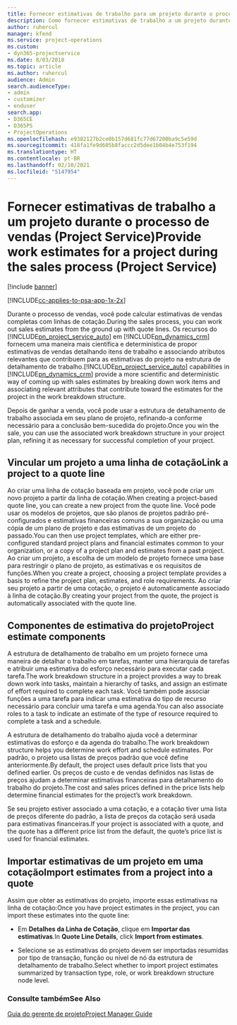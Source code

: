 ```yaml
---
title: Fornecer estimativas de trabalho para um projeto durante o processo de vendas
description: Como fornecer estimativas de trabalho a um projeto durante o processo de vendas no Project Service
author: ruhercul
manager: kfend
ms.service: project-operations
ms.custom:
- dyn365-projectservice
ms.date: 8/03/2018
ms.topic: article
ms.author: ruhercul
audience: Admin
search.audienceType:
- admin
- customizer
- enduser
search.app:
- D365CE
- D365PS
- ProjectOperations
ms.openlocfilehash: e9382127b2ce0b157d681fc77d67200ba9c5e59d
ms.sourcegitcommit: 418fa1fe9d605b8faccc2d5dee1b04b4e753f194
ms.translationtype: HT
ms.contentlocale: pt-BR
ms.lasthandoff: 02/10/2021
ms.locfileid: "5147954"
---
```

# <a name="provide-work-estimates-for-a-project-during-the-sales-process-project-service"></a><span data-ttu-id="5f198-103">Fornecer estimativas de trabalho a um projeto durante o processo de vendas (Project Service)</span><span class="sxs-lookup"><span data-stu-id="5f198-103">Provide work estimates for a project during the sales process (Project Service)</span></span>

[!include [banner](../includes/psa-now-project-operations.md)]

[!INCLUDE[cc-applies-to-psa-app-1x-2x](../includes/cc-applies-to-psa-app-1x-2x.md)]

<span data-ttu-id="5f198-104">Durante o processo de vendas, você pode calcular estimativas de vendas completas com linhas de cotação.</span><span class="sxs-lookup"><span data-stu-id="5f198-104">During the sales process, you can work out sales estimates from the ground up with quote lines.</span></span> <span data-ttu-id="5f198-105">Os recursos do [!INCLUDE[pn_project_service_auto](../includes/pn-project-service-auto.md)] em [!INCLUDE[pn_dynamics_crm](../includes/pn-dynamics-crm.md)] fornecem uma maneira mais científica e determinística de propor estimativas de vendas detalhando itens de trabalho e associando atributos relevantes que contribuem para as estimativas do projeto na estrutura de detalhamento de trabalho.</span><span class="sxs-lookup"><span data-stu-id="5f198-105">[!INCLUDE[pn_project_service_auto](../includes/pn-project-service-auto.md)] capabilities in [!INCLUDE[pn_dynamics_crm](../includes/pn-dynamics-crm.md)] provide a more scientific and deterministic way of coming up with sales estimates by breaking down work items and associating relevant attributes that contribute toward the estimates for the project in the work breakdown structure.</span></span>  
  
 <span data-ttu-id="5f198-106">Depois de ganhar a venda, você pode usar a estrutura de detalhamento de trabalho associada em seu plano de projeto, refinando-a conforme necessário para a conclusão bem-sucedida do projeto.</span><span class="sxs-lookup"><span data-stu-id="5f198-106">Once you win the sale, you can use the associated work breakdown structure in your project plan, refining it as necessary for successful completion of your project.</span></span>  
  
## <a name="link-a-project-to-a-quote-line"></a><span data-ttu-id="5f198-107">Vincular um projeto a uma linha de cotação</span><span class="sxs-lookup"><span data-stu-id="5f198-107">Link a project to a quote line</span></span>  
 <span data-ttu-id="5f198-108">Ao criar uma linha de cotação baseada em projeto, você pode criar um novo projeto a partir da linha de cotação.</span><span class="sxs-lookup"><span data-stu-id="5f198-108">When creating a project-based quote line, you can create a new project from the quote line.</span></span> <span data-ttu-id="5f198-109">Você pode usar os modelos de projetos, que são planos de projetos padrão pré-configurados e estimativas financeiras comuns a sua organização ou uma cópia de um plano de projeto e das estimativas de um projeto do passado.</span><span class="sxs-lookup"><span data-stu-id="5f198-109">You can then use project templates, which are either pre-configured standard project plans and financial estimates common to your organization, or a copy of a project plan and estimates from a past project.</span></span> <span data-ttu-id="5f198-110">Ao criar um projeto, a escolha de um modelo de projeto fornece uma base para restringir o plano de projeto, as estimativas e os requisitos de funções.</span><span class="sxs-lookup"><span data-stu-id="5f198-110">When you create a project, choosing a project template provides a basis to refine the project plan, estimates, and role requirements.</span></span> <span data-ttu-id="5f198-111">Ao criar seu projeto a partir de uma cotação, o projeto é automaticamente associado à linha de cotação.</span><span class="sxs-lookup"><span data-stu-id="5f198-111">By creating your project from the quote, the project is automatically associated with the quote line.</span></span>  
  
## <a name="project-estimate-components"></a><span data-ttu-id="5f198-112">Componentes de estimativa do projeto</span><span class="sxs-lookup"><span data-stu-id="5f198-112">Project estimate components</span></span>  
 <span data-ttu-id="5f198-113">A estrutura de detalhamento de trabalho em um projeto fornece uma maneira de detalhar o trabalho em tarefas, manter uma hierarquia de tarefas e atribuir uma estimativa do esforço necessário para executar cada tarefa.</span><span class="sxs-lookup"><span data-stu-id="5f198-113">The work breakdown structure in a project provides a way to break down work into tasks, maintain a hierarchy of tasks, and assign an estimate of effort required to complete each task.</span></span> <span data-ttu-id="5f198-114">Você também pode associar funções a uma tarefa para indicar uma estimativa do tipo de recurso necessário para concluir uma tarefa e uma agenda.</span><span class="sxs-lookup"><span data-stu-id="5f198-114">You can also associate roles to a task to indicate an estimate of the type of resource required to complete a task and a schedule.</span></span>  
  
 <span data-ttu-id="5f198-115">A estrutura de detalhamento do trabalho ajuda você a determinar estimativas do esforço e da agenda do trabalho.</span><span class="sxs-lookup"><span data-stu-id="5f198-115">The work breakdown structure helps you determine work effort and schedule estimates.</span></span> <span data-ttu-id="5f198-116">Por padrão, o projeto usa listas de preços padrão que você define anteriormente.</span><span class="sxs-lookup"><span data-stu-id="5f198-116">By default, the project uses default price lists that you defined earlier.</span></span> <span data-ttu-id="5f198-117">Os preços de custo e de vendas definidos nas listas de preços ajudam a determinar estimativas financeiras para detalhamento do trabalho do projeto.</span><span class="sxs-lookup"><span data-stu-id="5f198-117">The cost and sales prices defined in the price lists help determine financial estimates for the project’s work breakdown.</span></span>  
  
 <span data-ttu-id="5f198-118">Se seu projeto estiver associado a uma cotação, e a cotação tiver uma lista de preços diferente do padrão, a lista de preços da cotação será usada para estimativas financeiras.</span><span class="sxs-lookup"><span data-stu-id="5f198-118">If your project is associated with a quote, and the quote has a different price list from the default, the quote’s price list is used for financial estimates.</span></span>  
  
## <a name="import-estimates-from-a-project-into-a-quote"></a><span data-ttu-id="5f198-119">Importar estimativas de um projeto em uma cotação</span><span class="sxs-lookup"><span data-stu-id="5f198-119">Import estimates from a project into a quote</span></span>  
 <span data-ttu-id="5f198-120">Assim que obter as estimativas do projeto, importe essas estimativas na linha de cotação:</span><span class="sxs-lookup"><span data-stu-id="5f198-120">Once you have project estimates in the project, you can import these estimates into the quote line:</span></span>  
  
-   <span data-ttu-id="5f198-121">Em **Detalhes da Linha de Cotação**, clique em **Importar das estimativas**.</span><span class="sxs-lookup"><span data-stu-id="5f198-121">In **Quote Line Details**, click **Import from estimates**.</span></span> 

-   <span data-ttu-id="5f198-122">Selecione se as estimativas do projeto devem ser importadas resumidas por tipo de transação, função ou nível de nó da estrutura de detalhamento de trabalho.</span><span class="sxs-lookup"><span data-stu-id="5f198-122">Select whether to import project estimates summarized by transaction type, role, or work breakdown structure node level.</span></span>  
  
### <a name="see-also"></a><span data-ttu-id="5f198-123">Consulte também</span><span class="sxs-lookup"><span data-stu-id="5f198-123">See Also</span></span>  
 [<span data-ttu-id="5f198-124">Guia do gerente de projeto</span><span class="sxs-lookup"><span data-stu-id="5f198-124">Project Manager Guide</span></span>](../psa/project-manager-guide.md)
